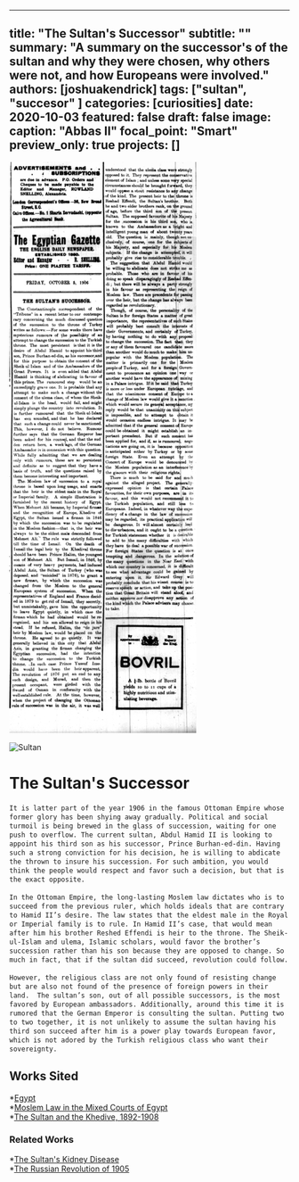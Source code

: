 ---
title: "The Sultan's Successor"
subtitle: "" <!--optional-->
summary: "A summary on the successor's of the sultan and why they were chosen, why others were not, and how Europeans were involved."
authors: [joshuakendrick]
tags: ["sultan", "succesor" <!--add more as needed-->]
categories: [curiosities]
date: 2020-10-03
featured: false
draft: false
image:
  caption: "Abbas II"
  focal_point: "Smart"
  preview_only: true
projects: []
--
![The Sultan's Successor](BlogPost.jpg "Article")

![Sultan](featured.jpg)

# The Sultan's Successor

	It is latter part of the year 1906 in the famous Ottoman Empire whose former glory has been shying away gradually. Political and social turmoil is being brewed in the glass of succession, waiting for one push to overflow. The current sultan, Abdul Hamid II is looking to appoint his third son as his successor, Prince Burhan-ed-din. Having such a strong conviction for his decision, he is willing to abdicate the thrown to insure his succession. For such ambition, you would think the people would respect and favor such a decision, but that is the exact opposite.   
	
	In the Ottoman Empire, the long-lasting Moslem law dictates who is to succeed from the previous ruler, which holds ideals that are contrary to Hamid II’s desire. The law states that the eldest male in the Royal or Imperial family is to rule. In Hamid II’s case, that would mean after him his brother Reshed Effendi is heir to the throne. The Sheik-ul-Islam and ulema, Islamic scholars, would favor the brother’s succession rather than his son because they are opposed to change. So much in fact, that if the sultan did succeed, revolution could follow.    
	
	However, the religious class are not only found of resisting change but are also not found of the presence of foreign powers in their land.  The sultan’s son, out of all possible successors, is the most favored by European ambassadors. Additionally, around this time it is rumored that the German Emperor is consulting the sultan. Putting two to two together, it is not unlikely to assume the sultan having his third son succeed after him is a power play towards European favor, which is not adored by the Turkish religious class who want their sovereignty.   


## Works Sited
*[Egypt](https://www.jstor.org/stable/j.ctt7rjf4.16)    
*[Moslem Law in the Mixed Courts of Egypt](https://www.jstor.org/stable/754198)    
*[The Sultan and the Khedive, 1892-1908](https://www.jstor.org/stable/4282434)    

### Related Works
*[The Sultan's Kidney Disease](https://dig-eg-gaz.github.io/post/2019-12-13-jimmymendez/)  
*[The Russian Revolution of 1905](https://dig-eg-gaz.github.io/post/2019-10-16-oscar/)  

